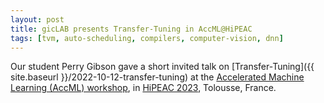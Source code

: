 ```yaml
---
layout: post
title: gicLAB presents Transfer-Tuning in AccML@HiPEAC
tags: [tvm, auto-scheduling, compilers, computer-vision, dnn]
---
```


Our student Perry Gibson gave a short invited talk on [Transfer-Tuning]({{ site.baseurl }}/2022-10-12-transfer-tuning)
at the [Accelerated Machine Learning (AccML) workshop](https://accml.dcs.gla.ac.uk/), in [HiPEAC 2023](https://www.hipeac.net/2023/toulouse/#/), Tolousse, France.
